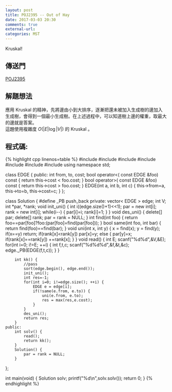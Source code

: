 ```yaml
---
layout: post
title: POJ2395 -- Out of Hay
date: 2017-03-03 20:30
comments: true
external-url:
categories: MST
---
```


Kruskal!

## 傳送門
[POJ2395](http://poj.org/problem?id=2395)

## 解題想法
應用 Kruskal 的精神，先將邊由小到大排序，逐漸把還未被加入生成樹的邊加入生成樹，會得到一個最小生成樹。在上述過程中，可以知道樹上邊的權重，取最大的邊就是答案。<br/>
這題使用複雜度 $O(\left| E\right| \log \left| V\right| )$ 的 Kruskal 。

## 程式碼:

{% highlight cpp linenos=table %}
#include <iostream>
#include <string>
#include <cstdio>
#include <cstdlib>
#include <cstring>
#include <algorithm>
#include <vector>
using namespace std;

class EDGE { 
    public:
        int from, to, cost;
        bool operator<( const EDGE &foo) const {
            return this->cost < foo.cost;
        }
        bool operator>( const EDGE &foo) const {
            return this->cost > foo.cost;
        }
        EDGE(int a, int b, int c) { 
            this->from=a, this->to=b, this->cost=c;
        }
};

class Solution {
#define _PB push_back
    private:
        vector< EDGE > edge;
        int V;
        int *par, *rank;
        void init_uni() {
            int i((edge.size()+1)<<1);
            par = new int[i];
            rank = new int[i];
            while(i--) {
                par[i]=i;
                rank[i]=1;
            }
        }
        void des_uni() {
            delete[] par;
            delete[] rank;
            par = rank = NULL;
        }
        int find(int foo) { 
            return foo==par[foo]?foo:(par[foo]=find(par[foo]));
        }
        bool same(int foo, int bar) {
            return find(foo)==find(bar);
        }
        void uni(int x, int y) {
            x = find(x);
            y = find(y);
            if(x==y) return;
            if(rank[x]<rank[y]) par[x]=y;
            else {
                par[y]=x;
                if(rank[x]==rank[y]) ++rank[x];
            }
        }
        void read() {
            int E;
            scanf("%d%d",&V,&E);
            for(int i=0; i!=E; ++i) {
                int f,t,c;
                scanf("%d%d%d",&f,&t,&c);
                edge._PB(EDGE(f,t,c));
            }
        }

        int kk() {
            //pass
            sort(edge.begin(), edge.end());
            init_uni();
            int res=-1;
            for(int i=0; i!=edge.size(); ++i) {
                EDGE e = edge[i];
                if(!same(e.from, e.to)) {
                    uni(e.from, e.to);
                    res = max(res,e.cost);
                }
            }
            des_uni();
            return res;
        }
    public:
        int solv() {
            read();
            return kk();
        }
        Solution() {
            par = rank = NULL;
        }
};

int main(void) {
    Solution solv;
    printf("%d\n",solv.solv());
    return 0;
}
{% endhighlight %}

